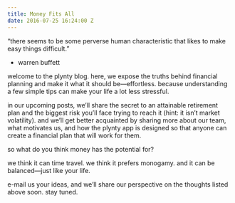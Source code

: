 ```yaml
---
title: Money Fits All
date: 2016-07-25 16:24:00 Z
---
```


“there seems to be some perverse human characteristic that likes to make easy things difficult.”
- warren buffett

welcome to the plynty blog. here, we expose the truths behind financial planning and make it what it should be—effortless. because understanding a few simple tips can make your life a lot less stressful.

in our upcoming posts, we’ll share the secret to an attainable retirement plan and the biggest risk you’ll face trying to reach it (hint: it isn’t market volatility). and we’ll get better acquainted by sharing more about our team, what motivates us, and how the plynty app is designed so that anyone can create a financial plan that will work for them.

so what do you think money has the potential for?

we think it can time travel. 
we think it prefers monogamy.
and it can be balanced—just like your life. 

e-mail us your ideas, and we’ll share our perspective on the thoughts listed above soon.
stay tuned.  